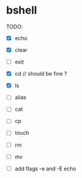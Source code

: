 # bshell

TODO:

- [x] echo
- [x] clear
- [ ] exit
- [x] cd // should be fine ?
- [x] ls
- [ ] alias
- [ ] cat
- [ ] cp
- [ ] touch
- [ ] rm
- [ ] mv


- [ ] add flags -e and -E echo

